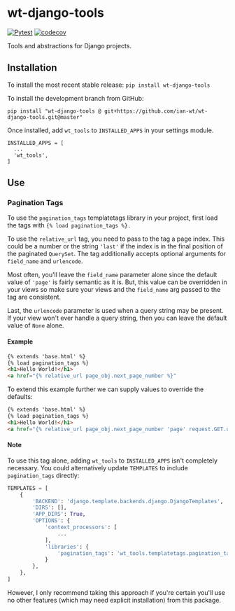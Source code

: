 # wt-django-tools
[![Pytest](https://github.com/ian-wt/wt-django-tools/actions/workflows/pytest.yaml/badge.svg?branch=master)](https://github.com/ian-wt/wt-django-tools/actions/workflows/pytest.yaml)
[![codecov](https://codecov.io/gh/ian-wt/wt-django-tools/graph/badge.svg?token=9MHTDPGG1N)](https://codecov.io/gh/ian-wt/wt-django-tools)

Tools and abstractions for Django projects.

## Installation
To install the most recent stable release:
```pip install wt-django-tools```

To install the development branch from GitHub:
```shell
pip install "wt-django-tools @ git+https://github.com/ian-wt/wt-django-tools.git@master"
```
Once installed, add ```wt_tools``` to ```INSTALLED_APPS``` in your settings module.
```shell
INSTALLED_APPS = [
  ...
  'wt_tools',
]
```

## Use
### Pagination Tags
To use the ```pagination_tags``` templatetags library in your project,
first load the tags with ```{% load pagination_tags %}.```

To use the ```relative_url``` tag, you need to pass to the tag a page index.
This could be a number or the string ```'last'``` if the index is in the final
position of the paginated ```QuerySet```. The tag additionally accepts optional
arguments for ```field_name``` and ```urlencode```.

Most often, you'll leave the ```field_name``` parameter alone since the default
value of ```'page'``` is fairly semantic as it is. But, this value can be
overridden in your views so make sure your views and the ```field_name``` arg
passed to the tag are consistent.

Last, the ```urlencode``` parameter is used when a query string may be present.
If your view won't ever handle a query string, then you can leave the default
value of ```None``` alone.

#### Example
```html
{% extends 'base.html' %}
{% load pagination_tags %}
<h1>Hello World!</h1>
<a href="{% relative_url page_obj.next_page_number %}"
```
To extend this example further we can supply values to override the defaults:
```html
{% extends 'base.html' %}
{% load pagination_tags %}
<h1>Hello World!</h1>
<a href="{% relative_url page_obj.next_page_number 'page' request.GET.urlencode %}"
```

#### Note
To use this tag alone, adding ```wt_tools``` to ```INSTALLED_APPS``` isn't
completely necessary. You could alternatively update ```TEMPLATES``` to
include ```pagination_tags``` directly:
```python
TEMPLATES = [
    {
        'BACKEND': 'django.template.backends.django.DjangoTemplates',
        'DIRS': [],
        'APP_DIRS': True,
        'OPTIONS': {
            'context_processors': [
                ...
            ],
            'libraries': {
                'pagination_tags': 'wt_tools.templatetags.pagination_tags',
            }
        },
    },
]
```
However, I only recommend taking this approach if you're certain you'll use no
other features (which may need explicit installation) from this package.